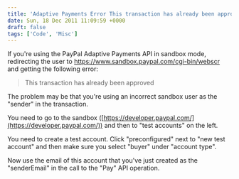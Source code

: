 ```yaml
---
title: 'Adaptive Payments Error This transaction has already been approved'
date: Sun, 18 Dec 2011 11:09:59 +0000
draft: false
tags: ['Code', 'Misc']
---
```


If you're using the PayPal Adaptive Payments API in sandbox mode, redirecting the user to https://www.sandbox.paypal.com/cgi-bin/webscr and getting the following error:

> This transaction has already been approved

The problem may be that you're using an incorrect sandbox user as the "sender" in the transaction.

You need to go to the sandbox ([https://developer.paypal.com/](https://developer.paypal.com/)) and then to "test accounts" on the left.

You need to create a test account. Click "preconfigured" next to "new test account" and then make sure you select "buyer" under "account type".

Now use the email of this account that you've just created as the "senderEmail" in the call to the "Pay" API operation.
